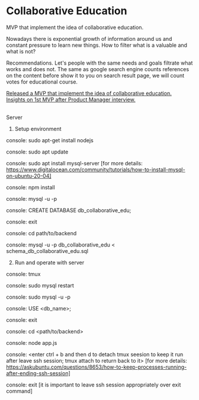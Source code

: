 # Collaborative Education
MVP that implement the idea of collaborative education. 

Nowadays there is exponential growth of information around us and constant pressure to learn new things. How to filter what is a valuable and what is not? 

Recommendations. Let's people with the same needs and goals filtrate what works and does not. The same as google search engine counts references on the content before show it to you on search result page, we will count votes for educational course. 

<a href="https://gelassen.github.io/blog/2020/06/06/mvp-on-collaborative-edu.html">Released a MVP that implement the idea of collaborative education.</a> <br>
<a href="https://gelassen.github.io/blog/2020/06/13/insights-from-mvp.html">Insights on 1st MVP after Product Manager interview.</a> <br><br>

Server

1. Setup environment 

console: sudo apt-get install nodejs

console: sudo apt update

console: sudo apt install mysql-server 
[for more details: https://www.digitalocean.com/community/tutorials/how-to-install-mysql-on-ubuntu-20-04]

console: npm install

console: mysql -u <username> -p
  
console: <mysql console> CREATE DATABASE db_collaborative_edu;

console: <mysql console> exit

console: cd path/to/backend

console: mysql -u <username> -p db_collaborative_edu < schema_db_collaborative_edu.sql

2. Run and operate with server

console: tmux

console: sudo mysql restart

console: sudo mysql -u <user> -p
  
console: <mysql console> USE <db_name>;
  
console: <mysql console> exit
  
console: cd <path/to/backend>

console: node app.js

console: <enter ctrl + b and then d to detach tmux seesion to keep it run after leave ssh session; tmux attach to return back to it>
[for more details: https://askubuntu.com/questions/8653/how-to-keep-processes-running-after-ending-ssh-session]

console: exit 
[it is important to leave ssh session appropriately over exit command]
